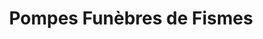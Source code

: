 ---
title: "Pompes Funèbres de Fismes"
url: /fismes/pompes-funebres-de-fismes-place-de-lhotel-de-ville/
shop: Bestattungen
---